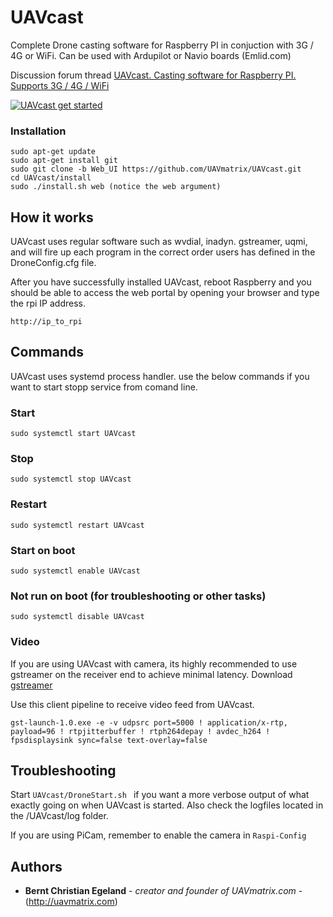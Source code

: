# UAVcast

Complete Drone casting software for Raspberry PI in conjuction with 3G / 4G or WiFi. Can be used with Ardupilot or Navio boards (Emlid.com)

Discussion forum thread
[UAVcast. Casting software for Raspberry PI. Supports 3G / 4G / WiFi](http://uavmatrix.com/viewpost/5/110/741/0/Raspberry-Pi/UAVcast.-Casting-software-for-Raspberry-PI.-Supports-3G-/-4G-/-WiFi.)


[![UAVcast get started](https://img.youtube.com/vi/bz7Jlo1rRl0/0.jpg)](https://www.youtube.com/watch?v=bz7Jlo1rRl0)

### Installation

```
sudo apt-get update
sudo apt-get install git
sudo git clone -b Web_UI https://github.com/UAVmatrix/UAVcast.git
cd UAVcast/install
sudo ./install.sh web (notice the web argument)
```

## How it works
UAVcast uses regular software such as wvdial, inadyn. gstreamer, uqmi, and will fire up each program in the correct order users has defined in the DroneConfig.cfg file. 
 
After you have successfully installed UAVcast, reboot Raspberry and you should be able to access the web portal by opening your browser
and type the rpi IP address.

```
http://ip_to_rpi
```
 

## Commands
UAVcast uses systemd process handler. use the below commands if you want to start stopp service from comand line.

### Start
```sudo systemctl start UAVcast```

### Stop
```sudo systemctl stop UAVcast```

### Restart
```sudo systemctl restart UAVcast```

### Start on boot 
```sudo systemctl enable UAVcast```

### Not run on boot (for troubleshooting or other tasks)
```sudo systemctl disable UAVcast```


 
### Video
If you are using UAVcast with camera, its highly recommended to use gstreamer on the receiver end to achieve minimal latency.
Download [gstreamer](https://gstreamer.freedesktop.org/download/)

Use this client pipeline to receive video feed from UAVcast.

``` 
gst-launch-1.0.exe -e -v udpsrc port=5000 ! application/x-rtp, payload=96 ! rtpjitterbuffer ! rtph264depay ! avdec_h264 ! fpsdisplaysink sync=false text-overlay=false 
```

## Troubleshooting

Start ```UAVcast/DroneStart.sh ``` if you want a more verbose output of what exactly going on when UAVcast is started.
Also check the logfiles located in the /UAVcast/log folder.


If you are using PiCam, remember to enable the camera in ```Raspi-Config```


## Authors

* **Bernt Christian Egeland** - *creator and founder of UAVmatrix.com* - (http://uavmatrix.com)
